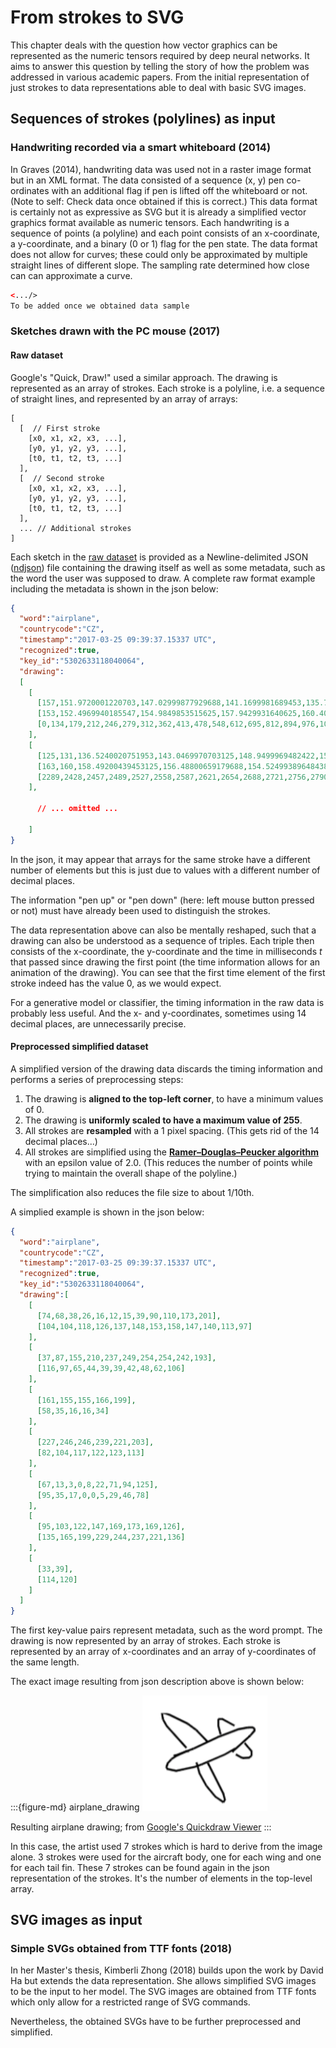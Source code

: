 # From strokes to SVG

This chapter deals with the question how vector graphics can be represented as the numeric tensors required by deep neural networks. It aims to answer this question by telling the story of how the problem was addressed in various academic papers. From the initial representation of just strokes to data representations able to deal with basic SVG images.

## Sequences of strokes (polylines) as input

### Handwriting recorded via a smart whiteboard (2014)

In Graves (2014), handwriting data was used not in a raster image format but in an XML format. The data consisted of a sequence (x, y) pen co-ordinates with an additional flag if pen is lifted off the whiteboard or not. (Note to self: Check data once obtained if this is correct.)
This data format is certainly not as expressive as SVG but it is already a simplified vector graphics format available as numeric tensors. Each handwriting is a sequence of points (a polyline) and each point consists of an x-coordinate, a y-coordinate, and a binary (0 or 1) flag for the pen state.
The data format does not allow for curves; these could only be approximated by multiple straight lines of different slope. The sampling rate determined how close can can approximate a curve.

```XML
<.../>
To be added once we obtained data sample

```

### Sketches drawn with the PC mouse (2017)

#### Raw dataset

Google's "Quick, Draw!" used a similar approach. The drawing is represented as an array of strokes. Each stroke is a polyline, i.e. a sequence of straight lines, and represented by an array of arrays:

```
[ 
  [  // First stroke 
    [x0, x1, x2, x3, ...],
    [y0, y1, y2, y3, ...],
    [t0, t1, t2, t3, ...]
  ],
  [  // Second stroke
    [x0, x1, x2, x3, ...],
    [y0, y1, y2, y3, ...],
    [t0, t1, t2, t3, ...]
  ],
  ... // Additional strokes
]
```

Each sketch in the [raw dataset](https://github.com/googlecreativelab/quickdraw-dataset) is provided as a Newline-delimited JSON ([ndjson](http://ndjson.org/)) file containing the drawing itself as well as some metadata, such as the word the user was supposed to draw. A complete raw format example including the metadata is shown in the json below:

```json
{
  "word":"airplane",
  "countrycode":"CZ",
  "timestamp":"2017-03-25 09:39:37.15337 UTC",
  "recognized":true,
  "key_id":"5302633118040064",
  "drawing":
  [
    [
      [157,151.9720001220703,147.02999877929688,141.1699981689453,135.77699279785156,130.7969970703125,126.39700317382812,120.4990005493164,115.2979965209961,109.875,105.95800018310547,103.5,102.5,105.36299896240234,110.13400268554688,116.0739974975586,121,126,131.66900634765625,137.85000610351562,141.98500061035156,147,154.4530029296875,159.16900634765625,164,170.58799743652344,176.84500122070312,183.82200622558594,188.10699462890625,195.0449981689453,202.04800415039062,208.9219970703125,212.947998046875,219.98899841308594,226.83399963378906,233.5030059814453,238.17799377441406,242.9080047607422,250.26300048828125,257.16900634765625,262.0249938964844,267.40899658203125,267.5],
      [153,152.4969940185547,154.9849853515625,157.9429931640625,160.40798950195312,162.85101318359375,164.802001953125,168.25100708007812,171.70199584960938,176.625,182.08401489257812,186.47500610351562,191.25,195.86300659179688,198.13400268554688,199.5,200,200,199.5,198.21701049804688,197.5,196,194.3489990234375,192.94400024414062,192,190.47100830078125,188.10299682617188,185.55899047851562,184.15701293945312,181.114013671875,178.302001953125,175.6929931640625,173.92098999023438,171.00601196289062,167.7919921875,164.66400146484375,162.59298706054688,160.83700561523438,156.82501220703125,152.38800048828125,149.47500610351562,146.54600524902344,146.5],
      [0,134,179,212,246,279,312,362,413,478,548,612,695,812,894,976,1044,1092,1158,1202,1238,1261,1313,1345,1376,1412,1447,1476,1492,1544,1567,1591,1608,1642,1675,1708,1725,1745,1774,1809,1841,1895,1930]
    ],
    [
      [125,131,136.5240020751953,143.0469970703125,148.9499969482422,155.2830047607422,161.6929931640625,168.5540008544922,175.27099609375,181.83999633789062,188.72500610351562,195.0850067138672,202.9770050048828,209.35499572753906,216.31300354003906,222.1269989013672,227.01400756835938,231.4199981689453,237.302001953125,243.19000244140625,249,254.9530029296875,260,265,270,274.9670104980469,279,284.3840026855469,288.63299560546875,294.1499938964844,299,304,309.38299560546875,314,314.5,307.8349914550781,303.2919921875,297.6679992675781,292.843994140625,287.2950134277344,279.6839904785156,274.5199890136719,270.50799560546875,264.62298583984375,260.5,260.5],
      [163,160,158.49200439453125,156.48800659179688,154.52499389648438,152.07200622558594,149.6020050048828,146.6490020751953,143.36399841308594,140.44000244140625,137.01699829101562,134.30499267578125,130.6820068359375,127.26300048828125,124.4219970703125,121.43600463867188,118.99099731445312,117.53999328613281,115.0989990234375,113.15499877929688,111,108.77400207519531,107,105,103,101.03300476074219,100,98.5,97.36700439453125,96.42500305175781,96,96,96.5,99,103.50100708007812,111.97000122070312,116.88499450683594,121.16499328613281,126.156005859375,130.47000122070312,137.23699951171875,141.97999572753906,145.99200439453125,150.93800354003906,154.5,154.5],
      [2289,2428,2457,2489,2527,2558,2587,2621,2654,2688,2721,2756,2790,2822,2853,2887,2923,2952,3003,3053,3102,3152,3202,3253,3301,3380,3493,3610,3650,3702,3753,3800,3849,3916,3966,4017,4033,4049,4066,4082,4116,4148,4182,4246,4303,4328]
    ],
				
      // ... omitted ...

    ]
}
```

In the json, it may appear that arrays  for the same stroke have a different number of elements but this is just due to values with a different number of decimal places.


The information "pen up" or "pen down" (here: left mouse button pressed or not) must have already been used to distinguish the strokes.

The data representation above can also be mentally reshaped, such that a drawing can also be understood as a sequence of triples. Each triple then consists of the x-coordinate, the y-coordinate and the time in milliseconds $t$ that passed since drawing the first point (the time information allows for an animation of the drawing). You can see that the first time element of the first stroke indeed has the value 0, as we would expect.


For a generative model or classifier, the timing information in the raw data is probably less useful. And the x- and y-coordinates, sometimes using 14 decimal places, are unnecessarily precise.


#### Preprocessed simplified dataset

A simplified version of the drawing data discards the timing information and performs a series of preprocessing steps:

1. The drawing is **aligned to the top-left corner**, to have a minimum values of 0.
2. The drawing is **uniformly scaled to have a maximum value of 255**.
3. All strokes are **resampled** with a 1 pixel spacing. (This gets rid of the 14 decimal places...)
4. All strokes are simplified using the **[Ramer–Douglas–Peucker algorithm](https://en.wikipedia.org/wiki/Ramer%E2%80%93Douglas%E2%80%93Peucker_algorithm)** with an epsilon value of 2.0. (This reduces the number of points while trying to maintain the overall shape of the polyline.)

The simplification also reduces the file size to about 1/10th.

A simplied example is shown in the json below:

```json
{
  "word":"airplane",
  "countrycode":"CZ",
  "timestamp":"2017-03-25 09:39:37.15337 UTC",
  "recognized":true,
  "key_id":"5302633118040064",
  "drawing":[
    [
      [74,68,38,26,16,12,15,39,90,110,173,201],
      [104,104,118,126,137,148,153,158,147,140,113,97]
    ],
    [
      [37,87,155,210,237,249,254,254,242,193],
      [116,97,65,44,39,39,42,48,62,106]
    ],
    [
      [161,155,155,166,199],
      [58,35,16,16,34]
    ],
    [
      [227,246,246,239,221,203],
      [82,104,117,122,123,113]
    ],	
    [
      [67,13,3,0,8,22,71,94,125],
      [95,35,17,0,0,5,29,46,78]
    ],
    [
      [95,103,122,147,169,173,169,126],
      [135,165,199,229,244,237,221,136]
    ],
    [
      [33,39],
      [114,120]
    ]
  ]
}

```

The first key-value pairs represent metadata, such as the word prompt. The drawing is now represented by an array of strokes. Each stroke is represented by an array of x-coordinates and an array of y-coordinates of the same length.

The exact image resulting from json description above is shown below:


:::{figure-md} airplane_drawing
<img src="airplane_drawing.png" alt="Airplane drawing" width="200px">

Resulting airplane drawing; from [Google's Quickdraw Viewer](https://quickdraw.withgoogle.com/data/airplane)
:::

In this case, the artist used 7 strokes which is hard to derive from the image alone. 3 strokes were used for the aircraft body, one for each wing and one for each tail fin. These 7 strokes can be found again in the json representation of the strokes. It's the number of elements in the top-level array.


## SVG images as input


### Simple SVGs obtained from TTF fonts (2018)

In her Master's thesis, Kimberli Zhong (2018) builds upon the work by David Ha but extends the data representation. She allows simplified SVG images to be the input to her model. The SVG images are obtained from TTF fonts which only allow for a restricted range of SVG commands.

Nevertheless, the obtained SVGs have to be further preprocessed and simplified.








